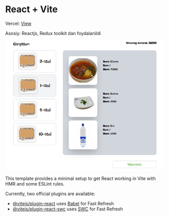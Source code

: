 # React + Vite
Vercel: [View](https://kitchen-steel-seven.vercel.app/)

Asosiy: Reactjs, Redux toolkit dan foydalanildi

![Kitchen](https://github.com/bekzodxudaybergenow/kitchen/blob/master/public/kitchen.png)

This template provides a minimal setup to get React working in Vite with HMR and some ESLint rules.

Currently, two official plugins are available:

- [@vitejs/plugin-react](https://github.com/vitejs/vite-plugin-react/blob/main/packages/plugin-react/README.md) uses [Babel](https://babeljs.io/) for Fast Refresh
- [@vitejs/plugin-react-swc](https://github.com/vitejs/vite-plugin-react-swc) uses [SWC](https://swc.rs/) for Fast Refresh
